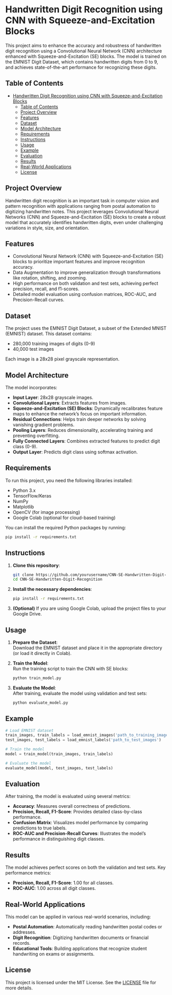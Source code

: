 # Handwritten Digit Recognition using CNN with Squeeze-and-Excitation Blocks

This project aims to enhance the accuracy and robustness of handwritten digit recognition using a Convolutional Neural Network (CNN) architecture enhanced with Squeeze-and-Excitation (SE) blocks. The model is trained on the EMNIST Digit Dataset, which contains handwritten digits from 0 to 9, and achieves state-of-the-art performance for recognizing these digits.

## Table of Contents
- [Handwritten Digit Recognition using CNN with Squeeze-and-Excitation Blocks](#handwritten-digit-recognition-using-cnn-with-squeeze-and-excitation-blocks)
  - [Table of Contents](#table-of-contents)
  - [Project Overview](#project-overview)
  - [Features](#features)
  - [Dataset](#dataset)
  - [Model Architecture](#model-architecture)
  - [Requirements](#requirements)
  - [Instructions](#instructions)
  - [Usage](#usage)
  - [Example](#example)
  - [Evaluation](#evaluation)
  - [Results](#results)
  - [Real-World Applications](#real-world-applications)
  - [License](#license)

## Project Overview

Handwritten digit recognition is an important task in computer vision and pattern recognition with applications ranging from postal automation to digitizing handwritten notes. This project leverages Convolutional Neural Networks (CNN) and Squeeze-and-Excitation (SE) blocks to create a robust model that accurately identifies handwritten digits, even under challenging variations in style, size, and orientation.

## Features
- Convolutional Neural Network (CNN) with Squeeze-and-Excitation (SE) blocks to prioritize important features and improve recognition accuracy.
- Data Augmentation to improve generalization through transformations like rotation, shifting, and zooming.
- High performance on both validation and test sets, achieving perfect precision, recall, and f1-scores.
- Detailed model evaluation using confusion matrices, ROC-AUC, and Precision-Recall curves.

## Dataset

The project uses the EMNIST Digit Dataset, a subset of the Extended MNIST (EMNIST) dataset. This dataset contains:

- 280,000 training images of digits (0-9)
- 40,000 test images

Each image is a 28x28 pixel grayscale representation.

## Model Architecture

The model incorporates:

- **Input Layer**: 28x28 grayscale images.
- **Convolutional Layers**: Extracts features from images.
- **Squeeze-and-Excitation (SE) Blocks**: Dynamically recalibrates feature maps to enhance the network’s focus on important information.
- **Residual Connections**: Helps train deeper networks by solving vanishing gradient problems.
- **Pooling Layers**: Reduces dimensionality, accelerating training and preventing overfitting.
- **Fully Connected Layers**: Combines extracted features to predict digit class (0-9).
- **Output Layer**: Predicts digit class using softmax activation.

## Requirements

To run this project, you need the following libraries installed:

- Python 3.x
- TensorFlow/Keras
- NumPy
- Matplotlib
- OpenCV (for image processing)
- Google Colab (optional for cloud-based training)

You can install the required Python packages by running:

```bash
pip install -r requirements.txt
```


## Instructions

1. **Clone this repository**:
    ```bash
    git clone https://github.com/yourusername/CNN-SE-Handwritten-Digit-Recognition.git
    cd CNN-SE-Handwritten-Digit-Recognition
    ```

2. **Install the necessary dependencies**:
    ```bash
    pip install -r requirements.txt
    ```

3. **(Optional)** If you are using Google Colab, upload the project files to your Google Drive.

## Usage

1. **Prepare the Dataset**:  
   Download the EMNIST dataset and place it in the appropriate directory (or load it directly in Colab).

2. **Train the Model**:  
   Run the training script to train the CNN with SE blocks:
    ```bash
    python train_model.py
    ```

3. **Evaluate the Model**:  
   After training, evaluate the model using validation and test sets:
    ```bash
    python evaluate_model.py
    ```

## Example

```python
# Load EMNIST dataset
train_images, train_labels = load_emnist_images('path_to_training_images')
test_images, test_labels = load_emnist_labels('path_to_test_images')

# Train the model
model = train_model(train_images, train_labels)

# Evaluate the model
evaluate_model(model, test_images, test_labels)
```
## Evaluation

After training, the model is evaluated using several metrics:

- **Accuracy**: Measures overall correctness of predictions.
- **Precision, Recall, F1-Score**: Provides detailed class-by-class performance.
- **Confusion Matrix**: Visualizes model performance by comparing predictions to true labels.
- **ROC-AUC and Precision-Recall Curves**: Illustrates the model’s performance in distinguishing digit classes.

## Results

The model achieves perfect scores on both the validation and test sets. Key performance metrics:

- **Precision, Recall, F1-Score**: 1.00 for all classes.
- **ROC-AUC**: 1.00 across all digit classes.

## Real-World Applications

This model can be applied in various real-world scenarios, including:

- **Postal Automation**: Automatically reading handwritten postal codes or addresses.
- **Digit Recognition**: Digitizing handwritten documents or financial records.
- **Educational Tools**: Building applications that recognize student handwriting on exams or assignments.



## License

This project is licensed under the MIT License. See the [LICENSE](LICENSE) file for more details.
